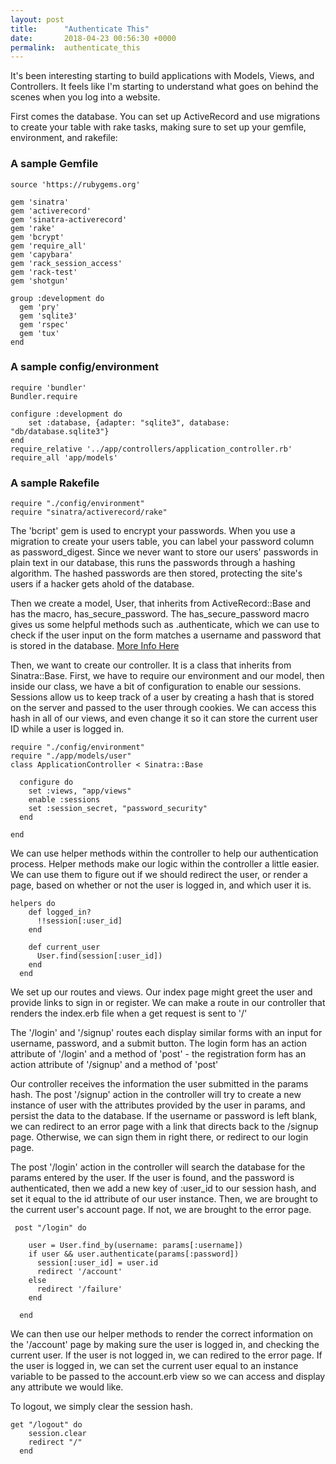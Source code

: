 ```yaml
---
layout: post
title:      "Authenticate This"
date:       2018-04-23 00:56:30 +0000
permalink:  authenticate_this
---
```



It's been interesting starting to build applications with Models, Views, and Controllers. It feels like I'm starting to understand what goes on behind the scenes when you log into a website.

First comes the database. You can set up ActiveRecord and use migrations to create your table with rake tasks, making sure to set up your gemfile, environment, and rakefile:

### A sample Gemfile
```
source 'https://rubygems.org'

gem 'sinatra'
gem 'activerecord'
gem 'sinatra-activerecord'
gem 'rake'
gem 'bcrypt'
gem 'require_all'
gem 'capybara'
gem 'rack_session_access'
gem 'rack-test'
gem 'shotgun'

group :development do
  gem 'pry'
  gem 'sqlite3'
  gem 'rspec'
  gem 'tux'
end
```

### A sample config/environment
```
require 'bundler'
Bundler.require

configure :development do
	set :database, {adapter: "sqlite3", database: "db/database.sqlite3"}
end
require_relative '../app/controllers/application_controller.rb'
require_all 'app/models'
```

### A sample Rakefile
```
require "./config/environment"
require "sinatra/activerecord/rake"
```
 
 The 'bcript' gem is used to encrypt your passwords. When you use a migration to create your users table, you can label your password column as password_digest. Since we never want to store our users' passwords in plain text in our database, this runs the passwords through a hashing algorithm. The hashed passwords are then stored, protecting the site's users if a hacker gets ahold of the database.
 
 Then we create a model, User, that inherits from ActiveRecord::Base and has the macro, has_secure_password. The has_secure_password macro gives us some helpful methods such as .authenticate, which we can use to check if the user input on the form matches a username and password that is stored in the database. [More Info Here](https://apidock.com/rails/v4.0.2/ActiveModel/SecurePassword/ClassMethods/has_secure_password)
 
 Then, we want to create our controller. It is a class that inherits from Sinatra::Base. First, we have to require our environment and our model, then inside our class, we have a bit of configuration to enable our sessions. Sessions allow us to keep track of a user by creating a hash that is stored on the server and passed to the user through cookies. We can access this hash in all of our views, and even change it so it can store the current user ID while a user is logged in. 
 
```
require "./config/environment"
require "./app/models/user"
class ApplicationController < Sinatra::Base

  configure do
    set :views, "app/views"
    enable :sessions
    set :session_secret, "password_security"
  end
	
end
``` 
We can use helper methods within the controller to help our authentication process. Helper methods make our logic within the controller a little easier. We can use them to figure out if we should redirect the user, or render a page, based on whether or not the user is logged in, and which user it is.

```
helpers do
    def logged_in?
      !!session[:user_id]
    end

    def current_user
      User.find(session[:user_id])
    end
  end
```
We set up our routes and views. Our index page might greet the user and provide links to sign in or register. We can make a route in our controller that renders the index.erb file when a get request is sent to '/'

The '/login' and '/signup' routes each display similar forms with an input for username, password, and a submit button. The login form has an action attribute of '/login' and a method of 'post' - the registration form has an action attribute of '/signup' and a method of 'post'

Our controller receives the information the user submitted in the params hash. The post '/signup' action in the controller will try to create a new instance of user with the attributes provided by the user in params, and persist the data to the database. If the username or password is left blank, we can redirect to an error page with a link that directs back to the /signup page. Otherwise, we can sign them in right there, or redirect to our login page.

The post '/login' action in the controller will search the database for the params entered by the user. If the user is found, and the password is authenticated, then we add a new key of :user_id to our session hash, and set it equal to the id attribute of our user instance. Then, we are brought to the current user's account page. If not, we are brought to the error page.

```
 post "/login" do
   
    user = User.find_by(username: params[:username])
    if user && user.authenticate(params[:password])
      session[:user_id] = user.id
      redirect '/account'
    else
      redirect '/failure'
    end
   
  end
```

We can then use our helper methods to render the correct information on the '/account' page by making sure the user is logged in, and checking the current user. If the user is not logged in, we can redired to the error page. If the user is logged in, we can set the current user equal to an instance variable to be passed to the account.erb view so we can access and display any attribute we would like.

To logout, we simply clear the session hash. 

```
get "/logout" do
    session.clear
    redirect "/"
  end
```

 


